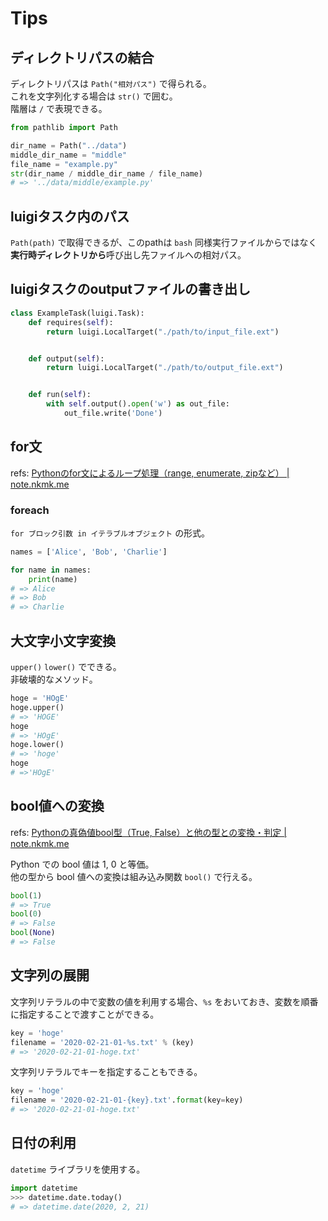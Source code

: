 # Tips

## ディレクトリパスの結合

ディレクトリパスは `Path("相対パス")` で得られる。  
これを文字列化する場合は `str()` で囲む。  
階層は `/` で表現できる。

```python
from pathlib import Path

dir_name = Path("../data")
middle_dir_name = "middle"
file_name = "example.py"
str(dir_name / middle_dir_name / file_name)
# => '../data/middle/example.py'
```

## luigiタスク内のパス

`Path(path)` で取得できるが、このpathは `bash` 同様実行ファイルからではなく**実行時ディレクトリから**呼び出し先ファイルへの相対パス。

## luigiタスクのoutputファイルの書き出し

```python
class ExampleTask(luigi.Task):
    def requires(self):
        return luigi.LocalTarget("./path/to/input_file.ext")


    def output(self):
        return luigi.LocalTarget("./path/to/output_file.ext")


    def run(self):
        with self.output().open('w') as out_file:
            out_file.write('Done')
```

## for文

refs: [Pythonのfor文によるループ処理（range, enumerate, zipなど） | note.nkmk.me](https://note.nkmk.me/python-for-usage/)

### foreach

`for ブロック引数 in イテラブルオブジェクト` の形式。

```python
names = ['Alice', 'Bob', 'Charlie']

for name in names:
    print(name)
# => Alice
# => Bob
# => Charlie
```

## 大文字小文字変換

`upper()` `lower()` でできる。  
非破壊的なメソッド。

```python
hoge = 'HOgE'
hoge.upper()
# => 'HOGE'
hoge
# => 'HOgE'
hoge.lower()
# => 'hoge'
hoge
# =>'HOgE'
```

## bool値への変換

refs: [Pythonの真偽値bool型（True, False）と他の型との変換・判定 | note.nkmk.me](https://note.nkmk.me/python-bool-true-false-usage/)

Python での bool 値は 1, 0 と等価。  
他の型から bool 値への変換は組み込み関数 `bool()` で行える。  

```python
bool(1)
# => True
bool(0)
# => False
bool(None)
# => False
```

## 文字列の展開

文字列リテラルの中で変数の値を利用する場合、`%s` をおいておき、変数を順番に指定することで渡すことができる。

```python
key = 'hoge'
filename = '2020-02-21-01-%s.txt' % (key)
# => '2020-02-21-01-hoge.txt'
```

文字列リテラルでキーを指定することもできる。

```python
key = 'hoge'
filename = '2020-02-21-01-{key}.txt'.format(key=key)
# => '2020-02-21-01-hoge.txt'
```

## 日付の利用

`datetime` ライブラリを使用する。

```python
import datetime
>>> datetime.date.today()
# => datetime.date(2020, 2, 21)
```
